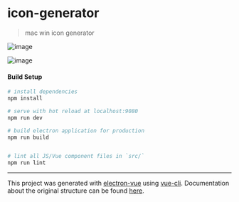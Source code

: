 # icon-generator

> mac win icon generator

![image](https://user-images.githubusercontent.com/14037268/50332636-b5a2cc80-053d-11e9-8c22-2e2f4fb899ba.png)


![image](https://user-images.githubusercontent.com/14037268/50329524-9f434380-0532-11e9-8e71-c1fedb78ed58.png)

#### Build Setup

``` bash
# install dependencies
npm install

# serve with hot reload at localhost:9080
npm run dev

# build electron application for production
npm run build


# lint all JS/Vue component files in `src/`
npm run lint

```

---

This project was generated with [electron-vue](https://github.com/SimulatedGREG/electron-vue) using [vue-cli](https://github.com/vuejs/vue-cli). Documentation about the original structure can be found [here](https://simulatedgreg.gitbooks.io/electron-vue/content/index.html).
